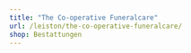 ```yaml
---
title: "The Co-operative Funeralcare"
url: /leiston/the-co-operative-funeralcare/
shop: Bestattungen
---
```

